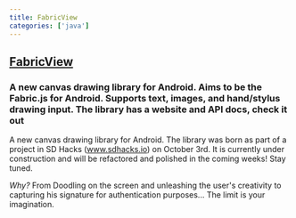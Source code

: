 ```yaml
---
title: FabricView
categories: ['java']
---
```

## [FabricView](https://github.com/antwankakki/FabricView)

### A new canvas drawing library for Android. Aims to be the Fabric.js for Android. Supports text, images, and hand/stylus drawing input. The library has a website and API docs, check it out


A new canvas drawing library for Android. The library was born as part of a project in SD Hacks (www.sdhacks.io) on October 3rd. It is currently under construction and will be refactored and polished in the coming weeks! Stay tuned.

*Why?* From Doodling on the screen and unleashing the user's creativity to capturing his signature for authentication purposes... The limit is your imagination. 
